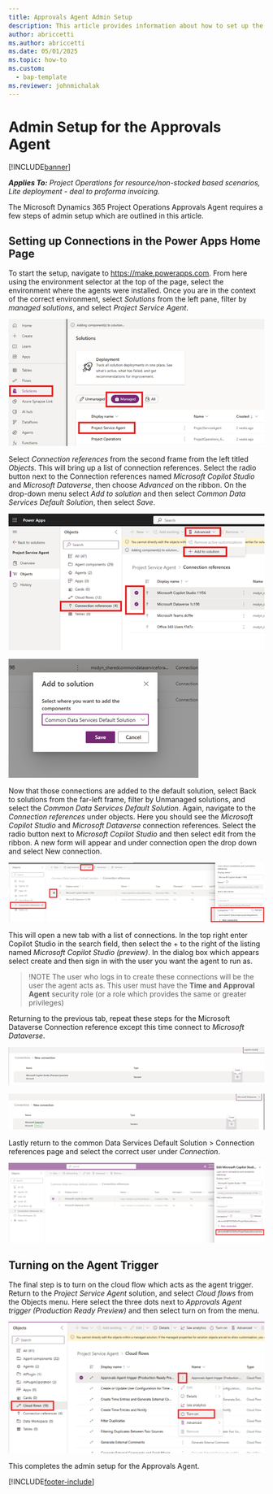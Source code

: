 ```yaml
---
title: Approvals Agent Admin Setup
description: This article provides information about how to set up the Dynamics 365 Approvals Agent. 
author: abriccetti
ms.author: abriccetti
ms.date: 05/01/2025
ms.topic: how-to
ms.custom: 
  - bap-template
ms.reviewer: johnmichalak
---
```


# Admin Setup for the Approvals Agent

[!INCLUDE[banner](../includes/banner.md)]

_**Applies To:** Project Operations for resource/non-stocked based scenarios, Lite deployment - deal to proforma invoicing._

The Microsoft Dynamics 365 Project Operations Approvals Agent requires a few steps of admin setup which are outlined in this article.

## Setting up Connections in the Power Apps Home Page

To start the setup, navigate to https://make.powerapps.com. From here using the environment selector at the top of the page, select the environment where the agents were installed. Once you are in the context of the correct environment, select *Solutions* from the left pane, filter by *managed solutions*, and select *Project Service Agent*.

![Go to correct solution](media/agentsetup1.png)

Select *Connection references* from the second frame from the left titled *Objects*. This will bring up a list of connection references. Select the radio button next to the Connection references named *Microsoft Copilot Studio* and *Microsoft Dataverse*, then choose *Advanced* on the ribbon. On the drop-down menu select *Add to solution* and then select *Common Data Services Default Solution*, then select *Save*.

![Add connections to solution](media/agentsetup2.png)

![Choose default solution](media/agentsetup3.png)

Now that those connections are added to the default solution, select Back to solutions from the far-left frame, filter by Unmanaged solutions, and select the *Common Data Services Default Solution*. Again, navigate to the *Connection references* under objects. Here you should see the *Microsoft Copilot Studio* and *Microsoft Dataverse* connection references. Select the radio button next to *Microsoft Copilot Studio* and then select edit from the ribbon. A new form will appear and under connection open the drop down and select New connection.

![New Connection](media/agentsetup4.png)

This will open a new tab with a list of connections. In the top right enter Copilot Studio in the search field, then select the + to the right of the listing named *Microsoft Copilot Studio (preview)*. In the dialog box which appears select create and then sign in with the user you want the agent to run as.

> !NOTE
> The user who logs in to create these connections will be the user the agent acts as. This user must have the **Time and Approval Agent** security role (or a role which provides the same  or greater privileges)

Returning to the previous tab, repeat these steps for the Microsoft Dataverse Connection reference except this time connect to *Microsoft Dataverse*.

![Copilot Studio Connection](media/agentsetup5.png)

![Dataverse Connection](media/agentsetup6.png)

Lastly return to the common Data Services Default Solution > Connection references page and select the correct user under *Connection*.

![Select user for connection](media/agentsetup7.png)

## Turning on the Agent Trigger

The final step is to turn on the cloud flow which acts as the agent trigger. Return to the *Project Service Agent* solution, and select *Cloud flows* from the Objects menu. Here select the three dots next to *Approvals Agent trigger (Production Ready Preview)* and then select turn on from the menu.

![Turn on Cloud flow](media/agentsetup8.png)

This completes the admin setup for the Approvals Agent.

[!INCLUDE[footer-include](../includes/footer-banner.md)]
